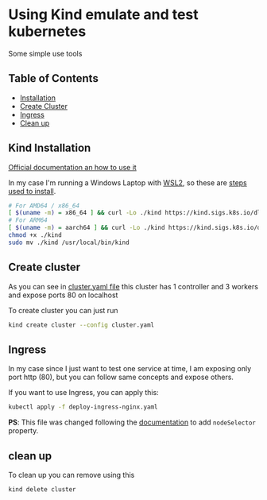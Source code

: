 # Using Kind emulate and test kubernetes

Some simple use tools

## Table of Contents

- [Installation](#kind-installation)
- [Create Cluster](#create-cluster)
- [Ingress](#ingress)
- [Clean up](#clean-up)

## Kind Installation

[Official documentation an how to use it](https://kind.sigs.k8s.io/)

In my case I'm running a Windows Laptop with [WSL2](https://kind.sigs.k8s.io/docs/user/using-wsl2/), so these are [steps used to install](https://kind.sigs.k8s.io/docs/user/quick-start#installing-from-release-binaries).

```bash
# For AMD64 / x86_64
[ $(uname -m) = x86_64 ] && curl -Lo ./kind https://kind.sigs.k8s.io/dl/v0.25.0/kind-linux-amd64
# For ARM64
[ $(uname -m) = aarch64 ] && curl -Lo ./kind https://kind.sigs.k8s.io/dl/v0.25.0/kind-linux-arm64
chmod +x ./kind
sudo mv ./kind /usr/local/bin/kind
```

## Create cluster

As you can see in [cluster.yaml file](./kind/cluster.yaml) this cluster has 1 controller and 3 workers and expose ports 80 on localhost

To create cluster you can just run

```bash
kind create cluster --config cluster.yaml
```

## Ingress

In my case since I just want to test one service at time, I am exposing only port http (80), but you can follow same concepts and expose others.

If you want to use Ingress, you can apply this:

```bash
kubectl apply -f deploy-ingress-nginx.yaml
```

**PS**: This file was changed following the [documentation](https://kind.sigs.k8s.io/docs/user/ingress/#option-2-extraportmapping) to add `nodeSelector` property.

## clean up

To clean up you can remove using this

```bash
kind delete cluster
```
